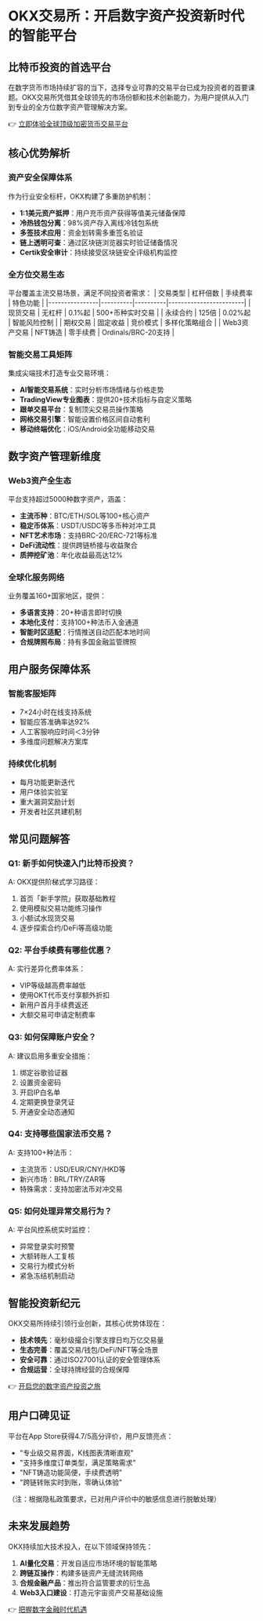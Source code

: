 # OKX交易所：开启数字资产投资新时代的智能平台

## 比特币投资的首选平台
在数字货币市场持续扩容的当下，选择专业可靠的交易平台已成为投资者的首要课题。OKX交易所凭借其全球领先的市场份额和技术创新能力，为用户提供从入门到专业的全方位数字资产管理解决方案。

👉 [立即体验全球顶级加密货币交易平台](https://bit.ly/okx_welcome)

## 核心优势解析
### 资产安全保障体系
作为行业安全标杆，OKX构建了多重防护机制：
- **1:1美元资产抵押**：用户充币资产获得等值美元储备保障
- **冷热钱包分离**：98%资产存入离线冷钱包系统
- **多签技术应用**：资金划转需多重签名验证
- **链上透明可查**：通过区块链浏览器实时验证储备情况
- **Certik安全审计**：持续接受区块链安全评级机构监控

### 全方位交易生态
平台覆盖主流交易场景，满足不同投资者需求：
| 交易类型       | 杠杆倍数 | 手续费率 | 特色功能               |
|----------------|----------|----------|------------------------|
| 现货交易       | 无杠杆   | 0.1%起   | 500+币种实时交易       |
| 永续合约       | 125倍    | 0.02%起  | 智能风险控制           |
| 期权交易       | 固定收益 | 竞价模式 | 多样化策略组合         |
| Web3资产交易   | NFT铸造  | 零手续费 | Ordinals/BRC-20支持    |

### 智能交易工具矩阵
集成尖端技术打造专业交易环境：
- **AI智能交易系统**：实时分析市场情绪与价格走势
- **TradingView专业图表**：提供20+技术指标与自定义策略
- **跟单交易平台**：复制顶尖交易员操作策略
- **网格交易引擎**：智能设置价格区间自动套利
- **移动终端优化**：iOS/Android全功能移动交易

## 数字资产管理新维度
### Web3资产全生态
平台支持超过5000种数字资产，涵盖：
- **主流币种**：BTC/ETH/SOL等100+核心资产
- **稳定币体系**：USDT/USDC等多币种对冲工具
- **NFT艺术市场**：支持BRC-20/ERC-721等标准
- **DeFi流动性**：提供跨链桥接与收益聚合
- **质押挖矿池**：年化收益最高达12%

### 全球化服务网络
业务覆盖160+国家地区，提供：
- **多语言支持**：20+种语言即时切换
- **本地化支付**：支持100+种法币入金通道
- **智能时区适配**：行情推送自动匹配本地时间
- **合规牌照布局**：持有多国金融监管牌照

## 用户服务保障体系
### 智能客服矩阵
- 7×24小时在线支持系统
- 智能应答准确率达92%
- 人工客服响应时间＜3分钟
- 多维度问题解决方案库

### 持续优化机制
- 每月功能更新迭代
- 用户体验实验室
- 重大漏洞奖励计划
- 开发者社区共建机制

## 常见问题解答
### Q1: 新手如何快速入门比特币投资？
A: OKX提供阶梯式学习路径：
1. 首页「新手学院」获取基础教程
2. 使用模拟交易功能练习操作
3. 小额试水现货交易
4. 逐步探索合约/DeFi等高级功能

### Q2: 平台手续费有哪些优惠？
A: 实行差异化费率体系：
- VIP等级越高费率越低
- 使用OKT代币支付享额外折扣
- 新用户首月手续费返还
- 大额交易可申请定制费率

### Q3: 如何保障账户安全？
A: 建议启用多重安全措施：
1. 绑定谷歌验证器
2. 设置资金密码
3. 开启IP白名单
4. 定期更换登录凭证
5. 开通安全动态通知

### Q4: 支持哪些国家法币交易？
A: 支持100+种法币：
- 主流货币：USD/EUR/CNY/HKD等
- 新兴市场：BRL/TRY/ZAR等
- 特殊需求：支持加密法币对冲交易

### Q5: 如何处理异常交易行为？
A: 平台风控系统实时监控：
- 异常登录实时预警
- 大额转账人工复核
- 交易行为模式分析
- 紧急冻结机制启动

## 智能投资新纪元
OKX交易所持续引领行业创新，其核心优势体现在：
- **技术领先**：毫秒级撮合引擎支撑日均万亿交易量
- **生态完善**：覆盖交易/钱包/DeFi/NFT等全场景
- **安全可靠**：通过ISO27001认证的安全管理体系
- **合规运营**：全球持牌经营的合规保障

👉 [开启您的数字资产投资之旅](https://bit.ly/okx_welcome)

## 用户口碑见证
平台在App Store获得4.7/5高分评价，用户反馈亮点：
- "专业级交易界面，K线图表清晰直观"
- "支持多维度订单类型，满足策略需求"
- "NFT铸造功能简便，手续费透明"
- "跨链转账实时到账，零确认体验"

（注：根据隐私政策要求，已对用户评价中的敏感信息进行脱敏处理）

## 未来发展趋势
OKX持续加大技术投入，在以下领域保持领先：
1. **AI量化交易**：开发自适应市场环境的智能策略
2. **跨链互操作**：构建多链资产无缝流转网络
3. **合规金融产品**：推出符合监管要求的衍生品
4. **Web3入口建设**：打造元宇宙资产交易基础设施

👉 [把握数字金融时代机遇](https://bit.ly/okx_welcome)
